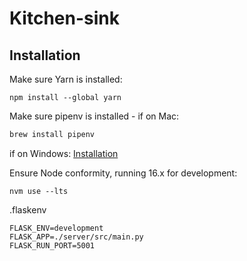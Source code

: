 # Kitchen-sink

## Installation

Make sure Yarn is installed:

```node
npm install --global yarn
```

Make sure pipenv is installed - if on Mac:

```bash
brew install pipenv
```
if on Windows:
[Installation](https://www.pythontutorial.net/python-basics/install-pipenv-windows/)

Ensure Node conformity, running 16.x for development:

```node
nvm use --lts
```

.flaskenv
```node
FLASK_ENV=development
FLASK_APP=./server/src/main.py
FLASK_RUN_PORT=5001
```
